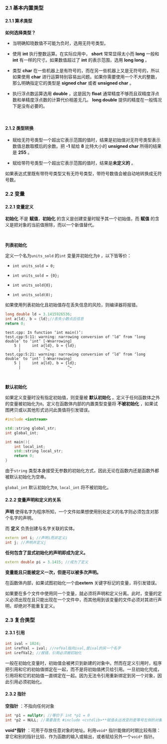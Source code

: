 ### 2.1 基本内置类型

#### 2.1.1 算术类型

**如何选择类型？**

- 当明确知晓数值不可能为负时，选用无符号类型。

- 使用 **int** 执行整数运算。在实际应用中， **short** 常常显得太小而 **long** 一般和 **int** 有一样的尺寸。如果数值超过了 **int** 的表示范围，选用 **long long** 。

- 类型 **char** 在一些机器上是有符号的，而在另一些机器上又是无符号的，所以如果使用 **char** 进行运算特别容易出问题。如果你需要使用一个不大的整数，那么明确指定它的类型是 **signed char** 或者 **unsigned char** 。

- 执行浮点数运算选用 **double** ，这是因为 **float** 通常精度不够而且双精度浮点数和单精度浮点数的计算代价相差无几。 **long double** 提供的精度在一般情况下是没有必要的。

&emsp;

#### 2.1.2 类型转换

- 赋给无符号类型一个超出它表示范围的值时，结果是初始值对无符号类型表示数值总数取模后的余数。把 **-1** 赋给 **8** 比特大小的 **unsigned char** 所得的结果是 **255** 。

- 赋给带符号类型一个超出它表示范围的值时，结果是**未定义的** 。

如果表达式里既有带符号类型又有无符号类型，带符号数值会被自动地转换成无符号数。

### 2.2 变量

#### 2.2.1 变量定义

**初始化** 不是 **赋值**，**初始化** 的含义是创建变量时赋予其一个初始值，而 **赋值** 的含义是把对象的当前值擦除，而以一个新值替代。

&emsp;

**列表初始化**

定义一个名为`units_sold` 的`int` 变量并初始化为`0` ，以下皆等价：

- `int units_sold = 0;`

- `int units_sold = {0};`

- `int units_sold{0};`

- `int units_sold(0);`

如果使用列表初始化且初始值存在丢失信息的风险，则编译器将报错。

```cpp
long double ld = 3.1415926536;
int a{ld}, b = {ld};//丢失小数点后信息
return 0;
```

```log
test.cpp: In function ‘int main()’:
test.cpp:5:11: warning: narrowing conversion of ‘ld’ from ‘long double’ to ‘int’ [-Wnarrowing]
    5 |     int a{ld}, b = {ld};
      |           ^~
test.cpp:5:21: warning: narrowing conversion of ‘ld’ from ‘long double’ to ‘int’ [-Wnarrowing]
    5 |     int a{ld}, b = {ld};
      |                     ^~
```

&emsp;

**默认初始化**

如果定义变量时没有指定初始值，则变量被 **默认初始化** 。定义于任何函数体之外的变量被初始化为`0`。定义在函数体内部的内置类型变量将 **不被初始化** ，如果试图拷贝或以其他形式访问此类值将引发错误。

```cpp
#include <iostream>

std::string global_str;
int global_int;

int main(){
    int local_int;
    std::string local_str;
    return 0;
}
```

由于`string` 类型本身接受无参数的初始化方式，因此无论在函数内还是函数外都被默认初始化为空串。

`global_int` 默认初始化为`0`, `local_int` 将不被初始化。

#### 2.2.2 变量声明和定义的关系

**声明** 使得名字为程序所知，一个文件如果想使用别处定义的名字则必须包含对那个名字的声明。

而 **定义** 负责创建与名字关联的实体。

```cpp
extern int i; //声明i而非定义i
int j; //声明并定义j
```

**任何包含了显式初始化的声明即成为定义。**

```cpp
extern double pi = 3.1415; //成为了定义
```

**变量能且只能被定义一次，但是可以被多次声明。**

在函数体内部，如果试图初始化一个由**extern** 关键字标记的变量，将引发错误。

如果要在多个文件中使用同一个变量，就必须将声明和定义分离。此时，变量的定义必须出现在且只能出现在一个文件中，而其他用到该变量的文件必须对其进行声明，却绝对不能重复定义。

### 2.3 复合类型

#### 2.3.1 引用

```cpp
int ival = 1024;
int &refVal = ival; //refVal指向ival,是ival的另一个名字
int &refVal2; //报错，引用必须被初始化
```

一般在初始化变量时，初始值会被拷贝到新建的对象中。然而在定义引用时，程序把引用和它的初始值绑定在一起，而不是将初始值拷贝给引用。一旦初始化完成，引用将和它的初始值一直绑定在一起。因为无法令引用重新绑定到另一个对象，因此引用必须初始化。

#### 2.3.2 指针

**空指针** ：不指向任何对象

```cpp
int *p1 = nullptr; //等价于 int *p1 = 0
int *p2 = NULL; //需要首先 #include <cstdlib>**赋值永远改变的是等号左侧的对象。
```
**void*指针** ：可用于存放任意对象的地址。利用`void*` 指针能做的时期比较有限：拿它和别的指针比较、作为函数的输入或输出，或者赋给另外一个`void*` 指针。

